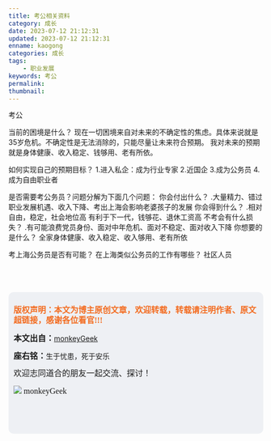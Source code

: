 ```yaml
---
title: 考公相关资料
category: 成长
date: 2023-07-12 21:12:31
updated: 2023-07-12 21:12:31
enname: kaogong
categories: 成长
tags:
	- 职业发展
keywords: 考公
permalink:
thumbnail:
---
```


考公

<!--more-->

当前的困境是什么？
现在一切困境来自对未来的不确定性的焦虑。具体来说就是35岁危机。不确定性是无法消除的，只能尽量让未来符合预期。
我对未来的预期就是身体健康、收入稳定、钱够用、老有所依。

如何实现自己的预期目标？
1.进入私企：成为行业专家
2.近国企
3.成为公务员
4.成为自由职业者



是否需要考公务员？问题分解为下面几个问题：
你会付出什么？
.大量精力、错过职业发展机遇、收入下降、考出上海会影响老婆孩子的发展
你会得到什么？
.相对自由，稳定，社会地位高 有利于下一代，钱够花、退休工资高
不考会有什么损失？
.有可能浪费党员身份、面对中年危机、面对不稳定、面对收入下降
你想要的是什么？
全家身体健康、收入稳定、收入够用、老有所依

考上海公务员是否有可能？
在上海类似公务员的工作有哪些？
社区人员





</br>

</br>

</br>

<script>
var _hmt = _hmt || [];
(function() {
  var hm = document.createElement("script");
  hm.src = "https://hm.baidu.com/hm.js?2f798e6b269c8a40f12bef25d7f1876d";
  var s = document.getElementsByTagName("script")[0]; 
  s.parentNode.insertBefore(hm, s);
})();
</script>

<div style="height:260px; background-color:rgb(238,240,244); padding:10px;border-radius:10px;">
    <p style="color:#f36c21;font:bold 16px/20px 'kaiTi';">
      版权声明：本文为博主原创文章，欢迎转载，转载请注明作者、原文超链接，感谢各位看官!!!
    </p>
    <p>
      <span style="font:bold 16px/20px 'kaiTi';">本文出自：</span><a href="https://monkeyGeek369.github.io">monkeyGeek</a> 
    </p>
    <p>
      <span style="font:bold 16px/20px 'kaiTi';">座右铭：</span><span>生于忧患，死于安乐</span> 
    </p>
    <p>
      <span style="font:16px/20px 'kaiTi';">欢迎志同道合的朋友一起交流、探讨！</span> 
    </p>
    <img style="height:auto; width:auto;flot:left;" src="../../../../image/monkey64.png" /><span style="font:16px/20px 'kaiTi';flot:left;">   monkeyGeek</span>



